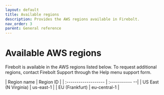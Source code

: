```yaml
---
layout: default
title: Available regions
description: Provides the AWS regions available in Firebolt.
nav_order: 3
parent: General reference
---
```


# Available AWS regions

Firebolt is available in the AWS regions listed below. To request additional regions, contact Firebolt Support through the Help menu support form. 

| Region name          | Region ID      |
| :------------------- | :----------- --|
| US East (N Virginia) | us-east-1      |
| EU (Frankfurt)       | eu-central-1   |
